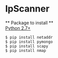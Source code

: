 # IpScanner

** Package to install **  
[Python 2.7+](https://www.python.org/)  
```
$ pip install netaddr
$ pip install pymongo
$ pip install scapy
$ pip install nmap
```
